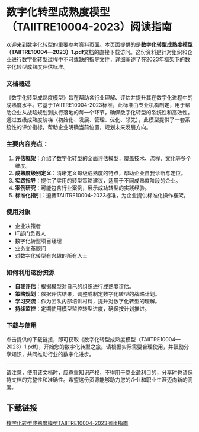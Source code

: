 # 数字化转型成熟度模型（TAIITRE10004-2023）阅读指南

欢迎来到数字化转型的重要参考资料页面。本页面提供的是**数字化转型成熟度模型（TAIITRE10004—2023）1.pdf**文档的直接下载访问。这份资料是针对组织和企业进行数字化转型过程中不可或缺的指导文件，详细阐述了在2023年框架下的数字化转型成熟度评估标准。

### 文档概述

《数字化转型成熟度模型》旨在帮助各行业理解、评估并提升其在数字化进程中的成熟度水平。它基于TAIITRE10004-2023标准，此标准由专业机构制定，用于帮助企业从战略规划到执行落地的每一个环节，确保数字化转型的系统性和高效性。通过五级成熟度阶梯（初始化、发展、管理、优化、领先），此模型提供了一套系统性的评价指标，帮助企业明确当前位置，规划未来发展方向。

### 主要内容亮点：

1. **评估框架**：介绍了数字化转型的全面评估模型，覆盖技术、流程、文化等多个维度。
2. **成熟度级别定义**：清晰定义每级成熟度的特点，帮助企业自我诊断与定位。
3. **实践指导**：提供了实用的转型策略建议，适用于不同成熟度阶段的企业。
4. **案例研究**：可能包含行业案例，展示成功转型的实践经验。
5. **标准化指引**：遵循TAIITRE10004-2023标准，为企业提供标准化操作框架。

### 使用对象

- 企业决策者
- IT部门负责人
- 数字化转型项目经理
- 业务变革顾问
- 对数字化转型有兴趣的所有人士

### 如何利用这份资源

- **自我评估**：根据模型对自己的组织进行成熟度评估。
- **策略规划**：依据评估结果，调整或制定数字化转型的战略计划。
- **学习交流**：作为团队内部培训材料，提升对数字化转型的理解。
- **持续监控**：定期使用模型监控转型进度，确保按计划推进。

### 下载与使用

点击提供的下载链接，即可获取《数字化转型成熟度模型（TAIITRE10004—2023）1.pdf》，开始您的数字化转型之旅。请根据实际需要合理使用，并鼓励分享知识，共同推动行业的数字化进步。

---

请注意，使用该文档时，应尊重知识产权，不得用于商业盈利目的，分享时也请保持文档的完整性和准确性。希望这份资源能够助力您的企业和职业生涯迈向新的高度。

## 下载链接

[数字化转型成熟度模型TAIITRE10004-2023阅读指南](https://pan.quark.cn/s/44d30b80c8fa)